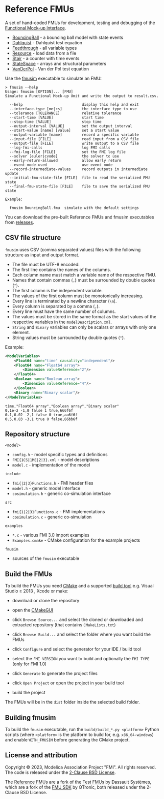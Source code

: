 # Reference FMUs

A set of hand-coded FMUs for development, testing and debugging of the [Functional Mock-up Interface](https://fmi-standard.org/).

- [BouncingBall](BouncingBall) - a bouncing ball model with state events
- [Dahlquist](Dahlquist) - Dahlquist test equation
- [Feedthrough](Feedthrough) - all variable types
- [Resource](Resource) - load data from a file
- [Stair](Stair) - a counter with time events
- [StateSpace](StateSpace) - arrays and structural parameters
- [VanDerPol](VanDerPol) - Van der Pol test equation

Use the [fmusim](fmusim) executable to simulate an FMU:

```commandline
> fmusim --help
Usage: fmusim [OPTION]... [FMU]
Simulate a Functional Mock-up Unit and write the output to result.csv.

  --help                           display this help and exit
  --interface-type [me|cs]         the interface type to use
  --tolerance [TOLERANCE]          relative tolerance
  --start-time [VALUE]             start time
  --stop-time [VALUE]              stop time
  --output-interval [VALUE]        set the output interval
  --start-value [name] [value]     set a start value
  --output-variable [name]         record a specific variable
  --input-file [FILE]              read input from a CSV file
  --output-file [FILE]             write output to a CSV file
  --log-fmi-calls                  log FMI calls
  --fmi-log-file [FILE]            set the FMI log file
  --solver [euler|cvode]           the solver to use
  --early-return-allowed           allow early return
  --event-mode-used                use event mode
  --record-intermediate-values     record outputs in intermediate update
  --initial-fmu-state-file [FILE]  file to read the serialized FMU state
  --final-fmu-state-file [FILE]    file to save the serialized FMU state

Example:

  fmusim BouncingBall.fmu  simulate with the default settings
```

You can download the pre-built Reference FMUs and fmusim executables from [releases](https://github.com/modelica/Reference-FMUs/releases).

## CSV file structure

`fmusim` uses CSV (comma separated values) files with the following structure as input and output format.

- The file must be UTF-8 encoded.
- The first line contains the names of the columns.
- Each column name must match a variable name of the respective FMU.
- Names that contain commas (`,`) must be surrounded by double quotes (`"`).
- The first column is the independent variable.
- The values of the first column must be monotonically increasing.
- Every line is terminated by a newline character (`\n`).
- Every column is separated by a comma (`,`).
- Every line must have the same number of columns.
- The values must be stored in the same format as the start values of the respective variables in the `modelDescription.xml`.
- `String` and `Binary` variables can only be scalars or arrays with only one element.
- String values must be surrounded by double quotes (`"`).

Example:

```xml
<ModelVariables>
    <Float64 name="time" causality="independent"/>
    <Float64 name="Float64 array">
        <Dimension valueReference="2"/>
    </Float64>
    <Boolean name="Boolean array">
        <Dimension valueReference="4"/>
    </Boolean>
    <Binary name="Binary scalar"/>
</ModelVariables>
```

```
time,"Float64 array","Boolean array","Binary scalar"
0,1e-2 -1,0 false 1 true,666f6f
0.1,0.02 -2,1 false 0 true,aa6f6f
0.5,0.03 -3,1 true 0 false,66bb6f
```

## Repository structure

`<model>`
- `config.h` - model specific types and definitions
- `FMI{1CS|1ME|2|3}.xml` - model descriptions
- `model.c` - implementation of the model

`include`
- `fmi{|2|3}Functions.h` - FMI header files
- `model.h` - generic model interface
- `cosimulation.h` - generic co-simulation interface

`src`
- `fmi{1|2|3}Functions.c` - FMI implementations
- `cosimulation.c` - generic co-simulation

`examples`
- `*.c` - various FMI 3.0 import examples
- `Examples.cmake` - CMake configuration for the example projects

`fmusim`
- sources of the `fmusim` executable

## Build the FMUs

To build the FMUs you need [CMake](https://cmake.org/) and a supported [build tool](https://cmake.org/cmake/help/latest/manual/cmake-generators.7.html) e.g. Visual Studio &GreaterEqual; 2013 , Xcode or make:

- download or clone the repository

- open the [CMakeGUI](https://cmake.org/runningcmake/)

- click `Browse Source...` and select the cloned or downloaded and extracted repository (that contains `CMakeLists.txt`)

- click `Browse Build...` and select the folder where you want build the FMUs

- click `Configure` and select the generator for your IDE / build tool

- select the `FMI_VERSION` you want to build and optionally the `FMI_TYPE` (only for FMI 1.0)

- click `Generate` to generate the project files

- click `Open Project` or open the project in your build tool

- build the project

The FMUs will be in the `dist` folder inside the selected build folder.

## Building fmusim

To build the `fmusim` executable, run the `build/build_*.py <platform>` Python scripts (where `<platform>` is the platform to build for, e.g. `x86_64-windows`) and enable `WITH_FMUSIM` before generating the CMake project.

## License and attribution

Copyright &copy; 2023, Modelica Association Project "FMI".
All rights reserved.
The code is released under the [2-Clause BSD License](LICENSE.txt).

The [Reference FMUs](https://github.com/modelica/Reference-FMUs) are a fork of the [Test FMUs](https://github.com/CATIA-Systems/Test-FMUs) by Dassault Syst&egrave;mes, which are a fork of the [FMU SDK](https://github.com/qtronic/fmusdk) by QTronic, both released under the 2-Clause BSD License.
